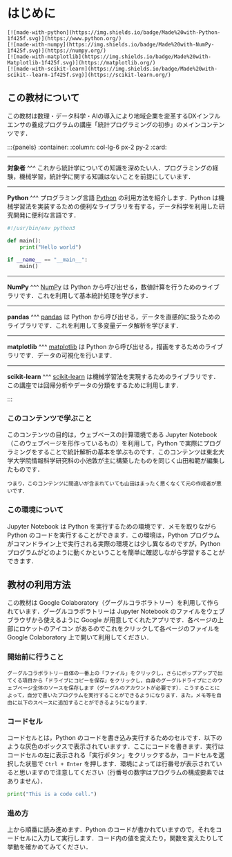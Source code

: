 # はじめに

```{only} html
[![made-with-python](https://img.shields.io/badge/Made%20with-Python-1f425f.svg)](https://www.python.org/)
[![made-with-numpy](https://img.shields.io/badge/Made%20with-NumPy-1f425f.svg)](https://numpy.org/)
[![made-with-matplotlib](https://img.shields.io/badge/Made%20with-Matplotlib-1f425f.svg)](https://matplotlib.org/)
[![made-with-scikit-learn](https://img.shields.io/badge/Made%20with-scikit--learn-1f425f.svg)](https://scikit-learn.org/)
```

## この教材について
この教材は数理・データ科学・AIの導入により地域企業を変革するDXインフルエンサの養成プログラムの講座「統計プログラミングの初歩」のメインコンテンツです．

:::{panels}
:container:
:column: col-lg-6 px-2 py-2
:card:

---
**対象者**
^^^
これから統計学についての知識を深めたい人．プログラミングの経験，機械学習，統計学に関する知識はないことを前提にしています．

---
**Python**
^^^
プログラミング言語 [Python](https://www.python.org/) の利用方法を紹介します．Python は機械学習法を実装するための便利なライブラリを有する，データ科学を利用した研究開発に便利な言語です．

```python
#!/usr/bin/env python3

def main():
    print("Hello world")
     
if __name__ == "__main__":
    main()
```

---
**NumPy**
^^^
[NumPy](https://numpy.org/) は Python から呼び出せる，数値計算を行うためのライブラリです．これを利用して基本統計処理を学びます．

---
**pandas**
^^^
[pandas](https://pandas.pydata.org/) は Python から呼び出せる，データを直感的に扱うためのライブラリです．これを利用して多変量データ解析を学びます．

---
**matplotlib**
^^^
[matplotlib](https://matplotlib.org/) は Python から呼び出せる，描画をするためのライブラリです．データの可視化を行います．

---
**scikit-learn**
^^^
[scikit-learn](https://scikit-learn.org/) は機械学習法を実現するためのライブラリです．この講座では回帰分析やデータの分類をするために利用します．



:::

### このコンテンツで学ぶこと
このコンテンツの目的は，ウェブベースの計算環境である Jupyter Notebook（このウェブページを形作っているもの）を利用して，Python で実際にプログラミングをすることで統計解析の基本を学ぶものです．このコンテンツは東北大学大学院情報科学研究科の小池敦が主に構築したものを同じく山田和範が編集したものです．
```{note}
つまり，このコンテンツに間違いが含まれていても山田はまったく悪くなくて元の作成者が悪いです．
```
### この環境について
Jupyter Notebook は Python を実行するための環境です．メモを取りながら Python のコードを実行することができます．この環境は，Python プログラムがコマンドライン上で実行される実際の環境とは少し異なるのですが，Python プログラムがどのように動くかということを簡単に確認しながら学習することができます．

## 教材の利用方法
この教材は Google Colaboratory（グーグルコラボラトリー）を利用して作られています．グーグルコラボラトリーは Jupyter Notebook のファイルをウェブブラウザから使えるように Google が用意してくれたアプリです．各ページの上部にロケットのアイコン <i class="fa fa-rocket" aria-hidden="true"></i> があるのでこれをクリックして各ページのファイルを Google Colaboratory 上で開いて利用してください．


### 開始前に行うこと

```{hint}
グーグルコラボラトリー自体の一番上の「ファイル」をクリックし，さらにポップアップで出てくる項目から「ドライブにコピーを保存」をクリックし，自身のグーグルドライブにこのウェブページ全体のソースを保存します（グーグルのアカウントが必要です）．こうすることによって，自分で書いたプログラムを実行することができるようになります．また，メモ等を自由に以下のスペースに追加することができるようになります．
```

### コードセル

コードセルとは，Python のコードを書き込み実行するためのセルです．以下のような灰色のボックスで表示されていますす．ここにコードを書きます．実行はコードセルの左に表示される「実行ボタン」をクリックするか，コードセルを選択した状態で `Ctrl + Enter` を押します．環境によっては行番号が表示されていると思いますので注意してください（行番号の数字はプログラムの構成要素ではありません）．

```python
print("This is a code cell.")
```

### 進め方

上から順番に読み進めます．Python のコードが書かれていますので，それをコードセルに入力して実行します．コード内の値を変えたり，関数を変えたりして挙動を確かめてみてください．
